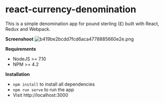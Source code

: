 # react-currency-denomination

This is a simple denomination app for pound sterling (£) built with React, Redux and Webpack.

**Screenshoot**
![b419be2bcdd7fcd6aca4778885660e2e.png](http://cdn.imgpaste.net/2016/08/02/b419be2bcdd7fcd6aca4778885660e2e.png)

**Requirements**
* NodeJS >= 7.10
* NPM >= 4.2

**Installation**
* `npm install` to install all dependencies
* `npm run serve` to run the app
* Visit http://localhost:3000
